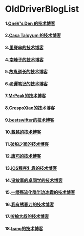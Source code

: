 # OldDriverBlogList

#### 1.[OneV's Den 的技术博客](https://onevcat.com/2016/08/notification/)

#### 2.[Casa Taloyum 的技术博客](http://casatwy.com/)

#### 3.[里脊串的技术博客](http://adad184.com/2015/08/11/practice-in-mapview-navigation-with-URI/)

#### 4.[南峰子的技术博客](http://southpeak.github.io/)

#### 5.[故胤道长的技术博客](http://www.jianshu.com/users/8d5b91490ca5/latest_articles)

#### 6.[老谭笔记的技术博客](http://www.tanhao.me)

#### 7.[MrPeak的技术博客](http://mrpeak.cn)

#### 8.[CrespoXiao的技术博客](http://www.jianshu.com/users/850cf1ff06d3/latest_articles)

#### 9.[bestswifter的技术博客](http://www.jianshu.com/users/3e55748920d2/latest_articles)

#### 10.[戴铭的技术博客](http://www.jianshu.com/users/9a4903d7e3d1/latest_articles)

#### 11.[破船之家的技术博客](http://beyondvincent.com)

#### 12.[唐巧的技术博客](http://blog.devtang.com)

#### 13.[iOS程序犭袁的技术博客](http://www.jianshu.com/users/96a14318a4de/latest_articles)

#### 14.[没故事的卓同学的技术博客](http://www.jianshu.com/users/88a056103c02/latest_articles)

#### 15.[一缕殇流化隐半边冰霜的技术博客](http://www.jianshu.com/users/12201cdd5d7a/latest_articles)

#### 16.[我有绣春刀的技术博客](https://xiuchundao.me/)

#### 17.[听榆大叔的技术博客](http://nathanli.cn)

#### 18.[bang的技术博客](http://blog.cnbang.net)


